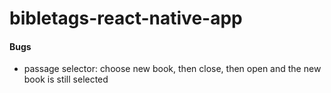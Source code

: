 # bibletags-react-native-app

#### Bugs

- passage selector: choose new book, then close, then open and the new book is still selected